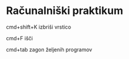 # Računalniški praktikum
cmd+shift+K  izbriši vrstico

cmd+F  išči

cmd+tab  zagon željenih programov
